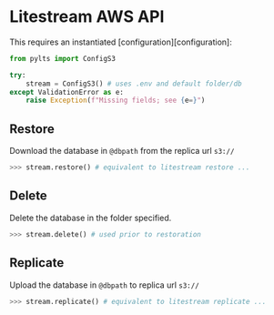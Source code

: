 # Litestream AWS API

This requires an instantiated [configuration][configuration]:

```py
from pylts import ConfigS3

try:
    stream = ConfigS3() # uses .env and default folder/db
except ValidationError as e:
    raise Exception(f"Missing fields; see {e=}")
```

## Restore

Download the database in `@dbpath` from the replica url `s3://`

```py
>>> stream.restore() # equivalent to litestream restore ...
```

## Delete

Delete the database in the folder specified.

```py
>>> stream.delete() # used prior to restoration
```

## Replicate

Upload the database in `@dbpath` to replica url `s3://`

```py
>>> stream.replicate() # equivalent to litestream replicate ...
```
